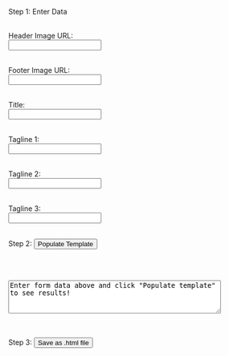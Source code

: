 
<div>
 <script src="https://ajax.googleapis.com/ajax/libs/jquery/3.5.1/jquery.min.js"></script>


<span>Step 1: Enter Data</span><br><br>

<label for="header-img-url">Header Image URL:</label><br><input type="text" id="header-img-url" name="header-img-url"><br><br>

<label for="footer-img-url">Footer Image URL:</label><br><input type="text" id="footer-img-url" name="header-img-url"><br><br>

<label for="template-title">Title:</label><br><input type="text" id="template-title" name="header-img-url"><br><br>

<label for="template-tagline-1">Tagline 1:</label><br><input type="text" id="template-tagline-1" name="header-img-url"><br><br>

<label for="template-tagline-2">Tagline 2:</label><br><input type="text" id="template-tagline-2" name="header-img-url"><br><br>

<label for="template-tagline-3">Tagline 3:</label><br><input type="text" id="template-tagline-3" name="header-img-url"><br><br>

<span>Step 2: </span><button type="button" id="populate">Populate Template</button>


<br><br>
<textarea id="template" name="template" rows="4" cols="50">
Enter form data above and click "Populate template" to see results!
</textarea>
<br><br>
<span>Step 3: </span><button type="button" id="save-as-html">Save as .html file</button>

<script>

$( "#populate" ).click(function() {

var a = $("template-title").text();
var b = $("template-tagline-1").text();
var c = $("template-tagline-2").text();
var d = $("template-tagline-3").text();
var e = $("header-img-url").text();
var f = $("footer-img-url").text();
var g = '<!--[if mso]><style type="text/css">body, table, td {font-family: Arial, Helvetica, sans-serif !important;}</style><![endif]-->';

  var doc = `<!DOCTYPE HTML PUBLIC "-//W3C//DTD HTML 4.01 Transitional//EN" "http://www.w3.org/TR/html4/loose.dtd"> <html lang="en"> <!-- header including title and global-CSS --> <head>   <meta http-equiv="Content-Type" content="text/html; charset=UTF-8">   <meta name="viewport" content="width=device-width, initial-scale=1">   <meta http-equiv="X-UA-Compatible" content="IE=edge">   <!-- Title -->   <title>${a}</title>   <!-- email-wide Style -->   <style type="text/css">  /* Base Element Styling */  html { font-family: "Arial", sans-serif;  }  /* CLIENT-SPECIFIC STYLES */  body, table, td, a { -webkit-text-size-adjust: 100%; -ms-text-size-adjust: 100%; }  table, td { mso-table-lspace: 0pt; mso-table-rspace: 0pt; }  img { -ms-interpolation-mode: bicubic; }  /* RESET STYLES */  img { border: 0; outline: none; text-decoration: none; }  table { border-collapse: collapse !important; }  body { margin: 0 !important; padding: 0 !important; width: 100% !important; }  h1, h2, h3, h4, h5 { color: #46296e; }  body>center * { max-width: 1200px; }  /* iOS BLUE LINKS */  a[x-apple-data-detectors] { color: inherit !important; text-decoration: none !important; font-size: inherit !important; font-family: inherit !important; font-weight: inherit !important; line-height: inherit !important;  }  /* ANDROID CENTER FIX */  div[style*="margin: 16px 0;"] { margin: 0 !important; }  /* MEDIA QUERIES */  /* @media all and (max-width:639px){ .wrapper{ width:320px!important; padding: 0 !important; } .container{ width:300px!important;  padding: 0 !important; } .mobile{ width:300px!important; display:block!important; padding: 0 !important; } .img{ width:100% !important; height:auto !important; } *[class="mobileOff"] { width: 0px !important; display: none !important; } *[class*="mobileOn"] { display: block !important; max-height:none !important; }  } */   </style> </head> <body style="margin:0; padding:0; background-color: #eeeeee">   <!-- Tagline template -->   <div style="display: none; font-size: 0px; line-height: 0px; max-height: 0px; max-width: 0px; width: 0px; opacity: 0; overflow: hidden;">${b}<p>&nbsp;  ${c}<p>&nbsp;${d}`


  var doc2 = `</div>  ${g}   <!-- no idea what this is, ignore -->   <span style="display: block; width: 640px !important; max-width: 640px; height: 1px" class="mobileOff"></span>   <center>  <!-- "Main Table" -->  <table width="100%" style="max-width:1200px; Margin:auto" border="0" cellpadding="0" cellspacing="0"> <tr>   <td align="left" valign="top">  <!-- "Main Table - row 1" devoted exclusively to banner image -->  <table width="100%" cellpadding="0" cellspacing="0" border="0" class="wrapper" bgcolor="#FFFFFF"> <!-- ignore this --> <tr>   <td height="10" style="font-size:10px; line-height:10px;">&nbsp;</td> </tr> <tr>   <td align="center" valign="top"> <img src="${e}" width="100%" style="margin:0; padding:0; border:none; display:block;" border="0"/>   </td> </tr> <!-- ignore this --> <tr>   <td height="10" style="font-size:10px; line-height:10px;">&nbsp;</td> </tr>  </table>  <!-- "Main Table - row 2" devoted to your custom content -->  <table width="100%" cellpadding="0" cellspacing="0" border="0" class="wrapper" bgcolor="#FFFFFF"> <tr>   <td height="10" style="font-size:10px; line-height:10px;">&nbsp;</td> </tr> <tr>   <td align="center" valign="top">  <table width="80%" cellpadding="0" cellspacing="0" border="0" class="container"> <tr>   <td width="80%" class="mobile" align="left" valign="top"> <span style="font-family: Arial, sans-serif !important;">   [Insert your content here] </span>   </td> </tr>  </table>   </td> </tr> <tr>   <td height="10" style="font-size:10px; line-height:50px;">&nbsp;</td> </tr>  </table>  <!-- "Main Table - row 3" devoted to your footer -->  <table width="100%" cellpadding="0" cellspacing="0" border="0" class="wrapper" bgcolor="#FFFFFF"> <tr>   <td height="10" style="font-size:10px; line-height:10px;">&nbsp;</td> </tr> <tr>   <td align="center" valign="top">  <table width="100%" cellpadding="0" cellspacing="0" border="0" class="container"> <tr>   <td align="center" valign="top"> <a href="#"><img src="${f}" width="100%" style="margin:0; padding:0; border:none; display:block;" border="0" alt="" /></a>   </td> </tr>  </table>  <table width="100%" cellpadding="0" cellspacing="0" border="0" class="container"> <tr>   <td align="center" valign="top"> <img src="https://premier-research.com/wp-content/uploads/2020/04/footer-logo-01.png" width="100%" style="margin:0; padding:0; border:none; display:block;" border="0" alt="" />   </td> </tr>  </table>   </td> </tr> <tr>   <td height="10" style="font-size:10px; line-height:10px;">&nbsp;</td> </tr>  </table>   </td> </tr>  </table>   </center> </body> </html>`;
$('#template').val(doc);



});







</script>

</div>

